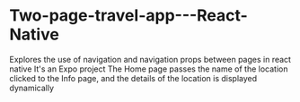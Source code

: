 # Two-page-travel-app---React-Native
Explores the use of navigation and navigation props between pages in react native
It's an Expo project
The Home page passes the name of the location clicked to the Info page, and the details of the location is displayed dynamically
